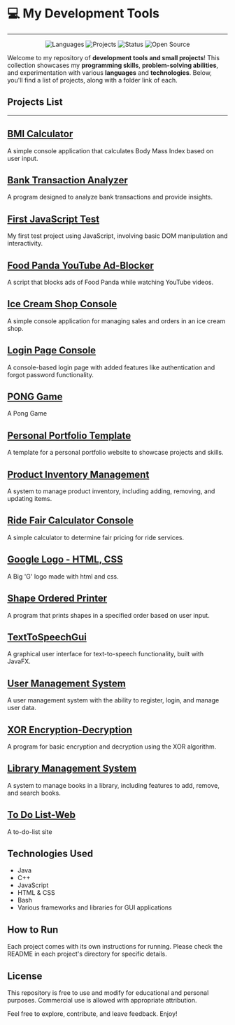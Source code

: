 # 💻 My Development Tools
---

<p align="center">  
  <img src="https://img.shields.io/badge/Languages-Java%20%7C%20C%2B%2B-blue" alt="Languages">  
  <img src="https://img.shields.io/badge/Projects-20%2B-brightgreen" alt="Projects">  
  <img src="https://img.shields.io/badge/Status-Active-success" alt="Status">  
  <img src="https://img.shields.io/badge/Open%20Source-Yes-%23ff69b4" alt="Open Source">  
</p>


Welcome to my repository of **development tools and small projects**! This collection showcases my **programming skills**, **problem-solving abilities**, and experimentation with various **languages** and **technologies**. Below, you'll find a list of projects, along with a folder link of each.


## Projects List
---
## **[BMI Calculator](https://github.com/ridika-2004/my-development-tools/tree/9ec1f1e8e3748b406e555062bf11f2d069bbeb36/BMI%20Calculator%20-%20Web)**  

  A simple console application that calculates Body Mass Index based on user input.

## **[Bank Transaction Analyzer](https://github.com/ridika-2004/my-development-tools/tree/f4d86f75a9cc53c6bc1981288c1117372cd28edd/Bank%20Transaction%20Analyzer%20-%20Console%20Java)**

  A program designed to analyze bank transactions and provide insights.

## [**First JavaScript Test**](https://github.com/ridika-2004/my-development-tools/tree/f4d86f75a9cc53c6bc1981288c1117372cd28edd/First%20JavaScript%20Test%20-%20Web)  

  My first test project using JavaScript, involving basic DOM manipulation and interactivity.

## [**Food Panda YouTube Ad-Blocker**](https://github.com/ridika-2004/my-development-tools/tree/f4d86f75a9cc53c6bc1981288c1117372cd28edd/Food%20Panda%20YouTube%20ad-blocker%20-%20Extension)  

  A script that blocks ads of Food Panda while watching YouTube videos.

## [**Ice Cream Shop Console**](https://github.com/ridika-2004/my-development-tools/tree/f4d86f75a9cc53c6bc1981288c1117372cd28edd/Ice-Cream%20Shop%20-%20Console%20Java)

  A simple console application for managing sales and orders in an ice cream shop.

## [**Login Page Console**](https://github.com/ridika-2004/my-development-tools/tree/f4d86f75a9cc53c6bc1981288c1117372cd28edd/Login%20Page%20-%20Console%20Java)

  A console-based login page with added features like authentication and forgot password functionality.

## [**PONG Game**](https://github.com/ridika-2004/my-development-tools/tree/f4d86f75a9cc53c6bc1981288c1117372cd28edd/PONG%20Game%20-%20C%2B%2B)

  A Pong Game

## [**Personal Portfolio Template**](https://github.com/ridika-2004/my-development-tools/tree/f4d86f75a9cc53c6bc1981288c1117372cd28edd/Personal%20Portfolio%20Template%20-%20Web)

  A template for a personal portfolio website to showcase projects and skills.

## [**Product Inventory Management**  ](https://github.com/ridika-2004/my-development-tools/tree/f4d86f75a9cc53c6bc1981288c1117372cd28edd/Product%20Inventory%20Management%20-%20Console%20Java)

  A system to manage product inventory, including adding, removing, and updating items.

## [**Ride Fair Calculator Console**  ](https://github.com/ridika-2004/my-development-tools/tree/f4d86f75a9cc53c6bc1981288c1117372cd28edd/Ride%20Fair%20Calculator%20-%20Console%20Java)

  A simple calculator to determine fair pricing for ride services.

## [**Google Logo - HTML, CSS**](https://github.com/ridika-2004/my-development-tools/tree/d03fb172db8b226402e29e190264e6bb54afbb30/Google%20Logo%20-%20Web)

  A Big 'G' logo made with html and css.

## [**Shape Ordered Printer**](https://github.com/ridika-2004/my-development-tools/tree/3042158d1701040dc708050424b5e3d653578d20/Shape%20Ordered%20Printer%20-%20Console%20Java)

  A program that prints shapes in a specified order based on user input.

## [**TextToSpeechGui**](https://github.com/ridika-2004/my-development-tools/tree/3042158d1701040dc708050424b5e3d653578d20/Text%20To%20Speech%20GUI%20-%20JavaFX)

  A graphical user interface for text-to-speech functionality, built with JavaFX.

## [**User Management System**](https://github.com/ridika-2004/my-development-tools/tree/f4d86f75a9cc53c6bc1981288c1117372cd28edd/User%20Management%20System%20-%20Console%20Java)

  A user management system with the ability to register, login, and manage user data.

## [**XOR Encryption-Decryption**](https://github.com/ridika-2004/my-development-tools/tree/f4d86f75a9cc53c6bc1981288c1117372cd28edd/XOR%20Encryption%20Decryption%20-%20Web)

  A program for basic encryption and decryption using the XOR algorithm.

## [**Library Management System**](https://github.com/ridika-2004/my-development-tools/tree/f4d86f75a9cc53c6bc1981288c1117372cd28edd/Library%20Management%20System%20-%20Console%20Java)
  
  A system to manage books in a library, including features to add, remove, and search books.

## [**To Do List-Web**](https://github.com/ridika-2004/my-development-tools/tree/0c9c09017f5418878e901dfadf10eb33b9b25ae5/To%20Do%20List%20-%20Web)

  A to-do-list site
## Technologies Used

- Java
- C++
- JavaScript
- HTML & CSS
- Bash
- Various frameworks and libraries for GUI applications

## How to Run

Each project comes with its own instructions for running. Please check the README in each project's directory for specific details.

## License

This repository is free to use and modify for educational and personal purposes. Commercial use is allowed with appropriate attribution.

Feel free to explore, contribute, and leave feedback. Enjoy!
